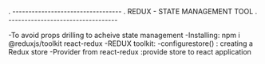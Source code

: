 .                                      ----------------------------------
.                                        REDUX - STATE MANAGEMENT TOOL
.                                      ----------------------------------

-To avoid props drilling to acheive state management
-Installing: npm i @reduxjs/toolkit react-redux
-REDUX toolkit:
    -configurestore() : creating a Redux store
    -Provider from react-redux :provide store to react application


